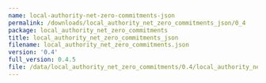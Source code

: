 ```yaml
---
name: local-authority-net-zero-commitments-json
permalink: /downloads/local_authority_net_zero_commitments_json/0_4
package: local_authority_net_zero_commitments
title: local_authority_net_zero_commitments_json
filename: local_authority_net_zero_commitments.json
version: '0.4'
full_version: 0.4.5
file: /data/local_authority_net_zero_commitments/0.4/local_authority_net_zero_commitments.json
---
```

